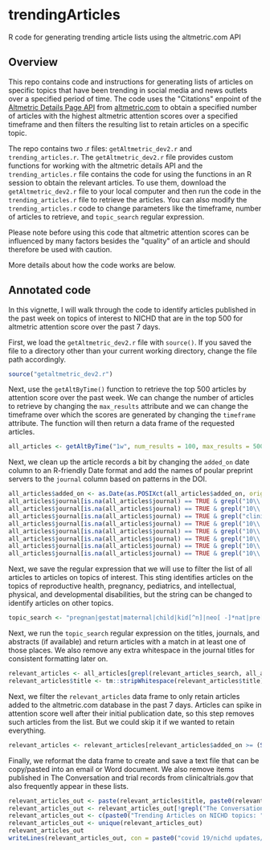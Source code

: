 # trendingArticles
R code for generating trending article lists using the altmetric.com API

## Overview
This repo contains code and instructions for generating lists of articles on specific topics that have been trending in social media and news outlets over a specified period of time. The code uses the  "Citations" enpoint of the [Altmetric Details Page API](https://api.altmetric.com/index.html) from [altmetric.com](https://www.altmetric.com/) to obtain a specified number of articles with the highest altmetric attention scores over a specified timeframe and then filters the resulting list to retain articles on a specific topic. 

The repo contains two .r files: `getAltmetric_dev2.r` and `trending_articles.r`. The `getAltmetric_dev2.r` file provides custom functions for working with the altmetric details API and the `trending_articles.r` file contains the code for using the functions in an R session to obtain the relevant articles. To use them, download the `getAltmetric_dev2.r` file to your local computer and then run the code in the `trending_articles.r` file to retrieve the articles. You can also modify the `trending_articles.r` code to change parameters like the timeframe, number of articles to retrieve, and  `topic_search` regular expression.

Please note before using this code that altmetric attention scores can be influenced by many factors besides the "quality" of an article and should therefore be used with caution. 

More details about how the code works are below.

## Annotated code
In this vignette, I will walk through the code to identify articles published in the past week on topics of interest to NICHD that are in the top 500 for altmetric attention score over the past 7 days.

First, we load the `getAltmetric_dev2.r` file with `source()`. If you saved the file to a directory other than your current working directory, change the file path accordingly.
```r
source("getaltmetric_dev2.r")
```
Next, use the `getAltByTime()` function to retrieve the top 500 articles by attention score over the past week. We can change the number of articles to retrieve by changing the `max_results` attribute and we can change the timeframe over which the scores are generated by changing the `timeframe` attribute. The function will then return a data frame of the requested articles.
```r
all_articles <- getAltByTime("1w", num_results = 100, max_results = 500)
```
Next, we clean up the article records a bit by changing the `added_on` date column to an R-friendly Date format and add the names of poular preprint servers to the `journal` column based on patterns in the DOI. 
```r
all_articles$added_on <- as.Date(as.POSIXct(all_articles$added_on, origin = "1970-01-01"))
all_articles$journal[is.na(all_articles$journal) == TRUE & grepl("10\\.21203\\/rs\\.", all_articles$doi)] <- "Research Square"
all_articles$journal[is.na(all_articles$journal) == TRUE & grepl("10\\.20944\\/preprints", all_articles$doi)] <- "preprints.org"
all_articles$journal[is.na(all_articles$journal) == TRUE & grepl("clinicaltrials\\.gov", all_articles$url)] <- "clinicalTrials.gov"
all_articles$journal[is.na(all_articles$journal) == TRUE & grepl("10\\.1101.+\\.\\d{8}", all_articles$doi)] <- "medRxiv"
all_articles$journal[is.na(all_articles$journal) == TRUE & grepl("10\\.5281\\/zenodo", all_articles$doi)] <- "Zenodo"
all_articles$journal[is.na(all_articles$journal) == TRUE & grepl("10\\.13140\\/rg", all_articles$doi)] <- "ResearchGate"
all_articles$journal[is.na(all_articles$journal) == TRUE & grepl("10\\.22541\\/au\\.", all_articles$doi)] <- "Authorea"
all_articles$journal[is.na(all_articles$journal) == TRUE & grepl("10\\.3386\\/w", all_articles$doi)] <- "NBER Working Paper Series"
```
Next, we save the regular expression that we will use to filter the list of all articles to articles on topics of interest. This sting identifies articles on the topics of reproductive health, pregnancy, pediatrics, and intellectual, physical, and developmental disabilities, but the string can be changed to identify articles on other topics.
```r
topic_search <- "pregnan|gestat|maternal|child|kid[^n]|neo[ -]*nat|pre[ -]*nat|ante[ -]*nat|preterm|pediat|infant|toddler|adolescen|young adult|young person|young people|school|famil|birth|menstru|\\b\\d[ -]year[ -]old|\\b1\\d[ -]year[ -]old|aged* [01]|household|fetus|fetal|embryo|lactat|breast[ -]*fe|\\bmother|kawasaki|mis-c|reproduct|pelvi[sc]|contracept|abortion|\\bdobbs\\b|obstetric|gynecolog|disabled|disabil|rehabilita|endometr|sperm|fertil|oocyt|pubert|pubesc|\\b(pre[ -])*teens*\\b|uterus|uterine|down syndrom|intellectual(ly)* disab|fragile x|developmental(ly)* disab"
```
Next, we run the `topic_search` regular expression on the titles, journals, and abstracts (if available) and return articles with a match in at least one of those places. We also remove any extra whitespace in the journal titles for consistent formatting later on.
```r
relevant_articles <- all_articles[grepl(relevant_articles_search, all_articles$title, ignore.case = TRUE) | grepl(relevant_articles_search, all_articles$journal, ignore.case = TRUE) | grepl(relevant_articles_search, all_articles$abstract, ignore.case = TRUE),]
relevant_articles$title <- tm::stripWhitespace(relevant_articles$title)
```
Next, we filter the `relevant_articles` data frame to only retain articles added to the altmetric.com database in the past 7 days. Articles can spike in attention score well after their initial publication date, so this step removes such articles from the list. But we could skip it if we wanted to retain everything. 
```r
relevant_articles <- relevant_articles[relevant_articles$added_on >= (Sys.Date() - 7),]
```
Finally, we reformat the data frame to create and save a text file that can be copy/pasted into an email or Word document. We also remove items published in The Conversation and trial records from clinicaltrials.gov that also frequently appear in these lists.
```r
relevant_articles_out <- paste(relevant_articles$title, paste0(relevant_articles$journal, ". Added to altmetric.com on ", relevant_articles$added_on, "."), paste0(relevant_articles$url, "\n"), sep = "\n")
relevant_articles_out <- relevant_articles_out[!grepl("The Conversation|clinicalTrials\\.gov", relevant_articles_out)]
relevant_articles_out <- c(paste0("Trending Articles on NICHD topics: ", as.character(Sys.Date()), "\n"), "This list includes articles and preprints on topics of interest to NICHD that were published in the past 7 days and that were in the top 500 for almetric.com attention score over the past 7 days. These are not necessarily the most important articles on these topics published in the past 7 days, and their content is not necessarily accurate, so their inclusion in this list does not constitute endorsement.\n", relevant_articles_out)
relevant_articles_out <- unique(relevant_articles_out)
relevant_articles_out
writeLines(relevant_articles_out, con = paste0("covid 19/nichd updates/trending_relevant_articles_", gsub("-", "_", as.character(Sys.Date())), ".txt"))
```
